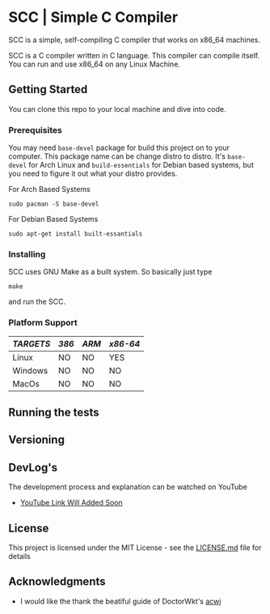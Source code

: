 # SCC | Simple C Compiler

SCC is a simple, self-compiling C compiler that works on x86_64 machines.

SCC is a C compiler written in C language. This compiler can compile itself. You can run and use x86_64 on any Linux Machine.

## Getting Started

You can clone this repo to your local machine and dive into code. 

### Prerequisites

You may need `base-devel` package for build this project on to your computer. This package name can be change distro to distro. It's `base-devel` for Arch Linux and `build-essentials` for Debian based systems, but you need to figure it out what your distro provides.

For Arch Based Systems
```
sudo pacman -S base-devel
```

For Debian Based Systems
```
sudo apt-get install built-essantials
```

### Installing

SCC uses GNU Make as a built system. So basically just type
```
make
```
and run the SCC.

### Platform Support

| *TARGETS* | *386* | *ARM* | *x86-64* |
|-----------|-------|-------|----------|
| Linux     | NO    | NO    | YES      |
| Windows   | NO    | NO    | NO       |
| MacOs     | NO    | NO    | NO       |

## Running the tests

## Versioning

## DevLog's
The development process and explanation can be watched on YouTube

* [YouTube Link Will Added Soon](https://www.youtube.com/@leventkayadev)

## License

This project is licensed under the MIT License - see the [LICENSE.md](LICENSE.md) file for details

## Acknowledgments

* I would like the thank the beatiful guide of DoctorWkt's [acwj](https://github.com/DoctorWkt/acwj)


